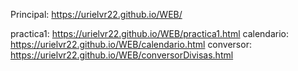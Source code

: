 Principal: https://urielvr22.github.io/WEB/

practica1: https://urielvr22.github.io/WEB/practica1.html
calendario: https://urielvr22.github.io/WEB/calendario.html
conversor: https://urielvr22.github.io/WEB/conversorDivisas.html

